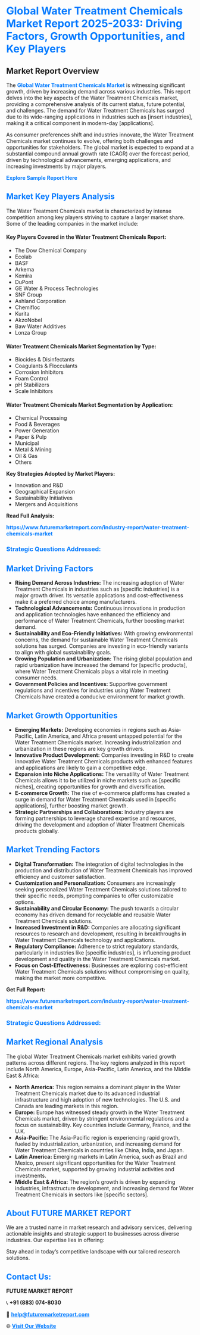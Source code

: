 <h1 style="color: #007BFF;">Global Water Treatment Chemicals Market Report 2025-2033: Driving Factors, Growth Opportunities, and Key Players</h1>

<section id="overview">
<h2>Market Report Overview</h2>
<p>The <a href="https://www.futuremarketreport.com/industry-report/water-treatment-chemicals-market" style="color: #007BFF; text-decoration: none;"><strong>Global Water Treatment Chemicals Market</strong></a> is witnessing significant growth, driven by increasing demand across various industries. This report delves into the key aspects of the Water Treatment Chemicals market, providing a comprehensive analysis of its current status, future potential, and challenges. The demand for Water Treatment Chemicals has surged due to its wide-ranging applications in industries such as [insert industries], making it a critical component in modern-day [applications].</p>
<p>As consumer preferences shift and industries innovate, the Water Treatment Chemicals market continues to evolve, offering both challenges and opportunities for stakeholders. The global market is expected to expand at a substantial compound annual growth rate (CAGR) over the forecast period, driven by technological advancements, emerging applications, and increasing investments by major players.</p>
</section>

<section id="overview">
<p><a href="https://www.futuremarketreport.com/request-sample/reportId=83247" style="color: #007BFF; text-decoration: none;"><strong>Explore Sample Report Here</strong></a></p>
</section>

<section id="key-players">
<h2 style="color: #007BFF;">Market Key Players Analysis</h2>
<p>The Water Treatment Chemicals market is characterized by intense competition among key players striving to capture a larger market share. Some of the leading companies in the market include:</p>
<h4>Key Players Covered in the Water Treatment Chemicals Report:</h4>
<ul><li>The Dow Chemical Company</li><li>Ecolab</li><li>BASF</li><li>Arkema</li><li>Kemira</li><li>DuPont</li><li>GE Water &amp; Process Technologies</li><li>SNF Group</li><li>Ashland Corporation</li><li>Chemifloc</li><li>Kurita</li><li>AkzoNobel</li><li>Baw Water Additives</li><li>Lonza Group</li></ul>
<h4>Water Treatment Chemicals Market Segmentation by Type:</h4>
<ul><li>Biocides &amp; Disinfectants</li><li>Coagulants &amp; Flocculants</li><li>Corrosion Inhibitors</li><li>Foam Control</li><li>pH Stabilizers</li><li>Scale Inhibitors</li></ul>

<h4>Water Treatment Chemicals Market Segmentation by Application:</h4>
<ul><li>Chemical Processing</li><li>Food &amp; Beverages</li><li>Power Generation</li><li>Paper &amp; Pulp</li><li>Municipal</li><li>Metal &amp; Mining</li><li>Oil &amp; Gas</li><li>Others</li></ul>
<p><strong>Key Strategies Adopted by Market Players:</strong></p>
<ul>
<li>Innovation and R&D</li>
<li>Geographical Expansion</li>
<li>Sustainability Initiatives</li>
<li>Mergers and Acquisitions</li>
</ul>
</section>

<section>
<p><strong>Read Full Analysis: </strong></p><a href="https://www.futuremarketreport.com/industry-report/water-treatment-chemicals-market" style="color: #007BFF; text-decoration: none;"><strong>https://www.futuremarketreport.com/industry-report/water-treatment-chemicals-market</strong></a>
<h3 style="color: #007BFF;">Strategic Questions Addressed:</h3>
</section>

<section id="driving-factors">
<h2 style="color: #007BFF;">Market Driving Factors</h2>
<ul>
<li><strong>Rising Demand Across Industries:</strong> The increasing adoption of Water Treatment Chemicals in industries such as [specific industries] is a major growth driver. Its versatile applications and cost-effectiveness make it a preferred choice among manufacturers.</li>
<li><strong>Technological Advancements:</strong> Continuous innovations in production and application technologies have enhanced the efficiency and performance of Water Treatment Chemicals, further boosting market demand.</li>
<li><strong>Sustainability and Eco-Friendly Initiatives:</strong> With growing environmental concerns, the demand for sustainable Water Treatment Chemicals solutions has surged. Companies are investing in eco-friendly variants to align with global sustainability goals.</li>
<li><strong>Growing Population and Urbanization:</strong> The rising global population and rapid urbanization have increased the demand for [specific products], where Water Treatment Chemicals plays a vital role in meeting consumer needs.</li>
<li><strong>Government Policies and Incentives:</strong> Supportive government regulations and incentives for industries using Water Treatment Chemicals have created a conducive environment for market growth.</li>
</ul>
</section>

<section id="growth-opportunities">
<h2 style="color: #007BFF;">Market Growth Opportunities</h2>
<ul>
<li><strong>Emerging Markets:</strong> Developing economies in regions such as Asia-Pacific, Latin America, and Africa present untapped potential for the Water Treatment Chemicals market. Increasing industrialization and urbanization in these regions are key growth drivers.</li>
<li><strong>Innovative Product Development:</strong> Companies investing in R&D to create innovative Water Treatment Chemicals products with enhanced features and applications are likely to gain a competitive edge.</li>
<li><strong>Expansion into Niche Applications:</strong> The versatility of Water Treatment Chemicals allows it to be utilized in niche markets such as [specific niches], creating opportunities for growth and diversification.</li>
<li><strong>E-commerce Growth:</strong> The rise of e-commerce platforms has created a surge in demand for Water Treatment Chemicals used in [specific applications], further boosting market growth.</li>
<li><strong>Strategic Partnerships and Collaborations:</strong> Industry players are forming partnerships to leverage shared expertise and resources, driving the development and adoption of Water Treatment Chemicals products globally.</li>
</ul>
</section>

<section id="trending-factors">
<h2 style="color: #007BFF;">Market Trending Factors</h2>
<ul>
<li><strong>Digital Transformation:</strong> The integration of digital technologies in the production and distribution of Water Treatment Chemicals has improved efficiency and customer satisfaction.</li>
<li><strong>Customization and Personalization:</strong> Consumers are increasingly seeking personalized Water Treatment Chemicals solutions tailored to their specific needs, prompting companies to offer customizable options.</li>
<li><strong>Sustainability and Circular Economy:</strong> The push towards a circular economy has driven demand for recyclable and reusable Water Treatment Chemicals solutions.</li>
<li><strong>Increased Investment in R&D:</strong> Companies are allocating significant resources to research and development, resulting in breakthroughs in Water Treatment Chemicals technology and applications.</li>
<li><strong>Regulatory Compliance:</strong> Adherence to strict regulatory standards, particularly in industries like [specific industries], is influencing product development and quality in the Water Treatment Chemicals market.</li>
<li><strong>Focus on Cost-Effectiveness:</strong> Businesses are exploring cost-efficient Water Treatment Chemicals solutions without compromising on quality, making the market more competitive.</li>
</ul>
</section>

<section>
<p><strong>Get Full Report: </strong></p><a href="https://www.futuremarketreport.com/industry-report/water-treatment-chemicals-market" style="color: #007BFF; text-decoration: none;"><strong>https://www.futuremarketreport.com/industry-report/water-treatment-chemicals-market</strong></a>
<h3 style="color: #007BFF;">Strategic Questions Addressed:</h3>
</section>


<section id="regional-analysis">
<h2 style="color: #007BFF;">Market Regional Analysis</h2>
<p>The global Water Treatment Chemicals market exhibits varied growth patterns across different regions. The key regions analyzed in this report include North America, Europe, Asia-Pacific, Latin America, and the Middle East & Africa:</p>
<ul>
<li><strong>North America:</strong> This region remains a dominant player in the Water Treatment Chemicals market due to its advanced industrial infrastructure and high adoption of new technologies. The U.S. and Canada are leading markets in this region.</li>
<li><strong>Europe:</strong> Europe has witnessed steady growth in the Water Treatment Chemicals market, driven by stringent environmental regulations and a focus on sustainability. Key countries include Germany, France, and the U.K.</li>
<li><strong>Asia-Pacific:</strong> The Asia-Pacific region is experiencing rapid growth, fueled by industrialization, urbanization, and increasing demand for Water Treatment Chemicals in countries like China, India, and Japan.</li>
<li><strong>Latin America:</strong> Emerging markets in Latin America, such as Brazil and Mexico, present significant opportunities for the Water Treatment Chemicals market, supported by growing industrial activities and investments.</li>
<li><strong>Middle East & Africa:</strong> The region’s growth is driven by expanding industries, infrastructure development, and increasing demand for Water Treatment Chemicals in sectors like [specific sectors].</li>
</ul>
</section>

<footer>
<h2 style="color: #007BFF;">About FUTURE MARKET REPORT</h2>
<p>We are a trusted name in market research and advisory services, delivering actionable insights and strategic support to businesses across diverse industries. Our expertise lies in offering:</p>

<p>Stay ahead in today’s competitive landscape with our tailored research solutions.</p>

<h2 style="color: #007BFF;">Contact Us:</h2>
<p><strong>FUTURE MARKET REPORT</strong></p>
<p>📞 <strong>+91 (883) 074-8030</strong></p>
<p>📧 <strong><a href="mailto:help@futuremarketreport.com" style="color: #007BFF;">help@futuremarketreport.com</a></strong></p>
<p>🌐 <strong><a href="https://www.futuremarketreport.com/" style="color: #007BFF;">Visit Our Website</a></strong></p>
</footer>